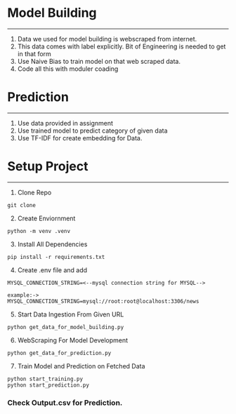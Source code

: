 # Model Building 
***
1. Data we used for model building is webscraped from internet.
2. This data comes with label explicitly. Bit of Engineering is needed to get in that form
3. Use Naive Bias to train model on that web scraped data.
4. Code all this with moduler coading 

# Prediction 
***
1. Use data provided in assignment
2. Use trained model to predict category of given data
3. Use TF-IDF for create embedding for Data.

# Setup Project 
***
1. Clone Repo
```shell
git clone 
```
2. Create Enviornment
```shell
python -m venv .venv
```
3. Install All Dependencies
```shell
pip install -r requirements.txt
```
4. Create .env file and add
```text
MYSQL_CONNECTION_STRING=<--mysql connection string for MYSQL-->
```
```text
example:->
MYSQL_CONNECTION_STRING=mysql://root:root@localhost:3306/news
```
5. Start Data Ingestion From Given URL
```shell
python get_data_for_model_building.py
```
6. WebScraping For Model Development
```shell
python get_data_for_prediction.py
```

7. Train Model and Prediction on Fetched Data
```shell
python start_training.py
python start_prediction.py
```
### Check Output.csv for Prediction.




